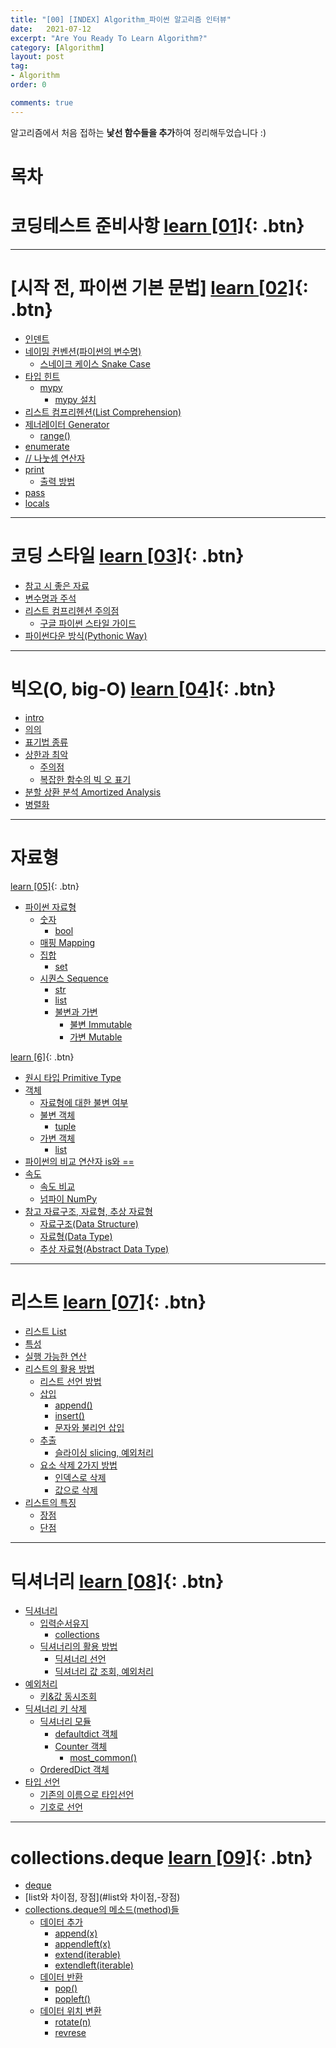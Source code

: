 ```yaml
---
title: "[00] [INDEX] Algorithm_파이썬 알고리즘 인터뷰"
date:   2021-07-12
excerpt: "Are You Ready To Learn Algorithm?"
category: [Algorithm]
layout: post
tag:
- Algorithm
order: 0

comments: true
---
```


알고리즘에서 처음 접하는 **낯선 함수들을 추가**하여 정리해두었습니다 :)




# 목차

# 코딩테스트 준비사항 [learn [01]](https://yerimoh.github.io//CT1/){: .btn}


---


# [시작 전, 파이썬 기본 문법]  [learn [02]](https://yerimoh.github.io//Algo2/){: .btn}
  * [인덴트](#인덴트)
  * [네이밍 컨벤션(파이썬의 변수명)](#네이밍-컨벤션(파이썬의-변수명))
    + [스네이크 케이스 Snake Case](#스네이크-케이스-snake-case)
  * [타입 힌트](#타입-힌트)
    + [mypy](#mypy)
      - [mypy 설치](#mypy-설치)
  * [리스트 컴프리헨션(List Comprehension)](#리스트-컴프리헨션(List-Comprehension))
  * [제너레이터 Generator](#제너레이터-generator)
    + [range()](#range())
  * [enumerate](#enumerate)
  * [// 나눗셈 연산자](#//-나눗셈-연산자)
  * [print](#print)
    + [출력 방법](#출력-방법)
  * [pass](#pass)
  * [locals](#locals)

-----

# 코딩 스타일 [learn [03]](https://yerimoh.github.io//Algo3/){: .btn}

- [참고 시 좋은 자료](#참고-시-좋은-자료)
- [변수명과 주석](#변수명과-주석)
- [리스트 컴프리헨션 주의점](#리스트-컴프리헨션-주의점)
  * [구글 파이썬 스타일 가이드](#구글-파이썬-스타일-가이드)
- [파이썬다운 방식(Pythonic Way)](#파이썬다운-방식(Pythonic-Way))


---


# 빅오(O, big-O)   [learn [04]](https://yerimoh.github.io//Algo4/){: .btn}

- [intro](#intro)
- [의의](#의의)
- [표기법 종류](#표기법-종류)
- [상한과 최악](#상한과-최악)
  * [주의점](#주의점)
  * [복잡한 함수의 빅 오 표기](#복잡한-함수의-빅-오-표기)
- [분할 상환 분석 Amortized Analysis](#분할-상환-분석-amortized-analysis)
- [병렬화](#병렬화)

---

# 자료형  

[learn [05]](https://yerimoh.github.io//Algo5/){: .btn}

- [파이썬 자료형](#파이썬-자료형)
  * [숫자](#숫자)
    + [bool](#bool)
  * [매핑 Mapping](#매핑-mapping)
  * [집합](#집합)
    + [set](#set)
  * [시퀀스 Sequence](#시퀀스-sequence)
    + [str](#str)
    + [list](#list)
    + [불변과 가변](#불변과-가변)
      - [불변 Immutable](#불변-immutable)
      - [가변 Mutable](#가변-mutable)


[learn [6]](https://yerimoh.github.io//Algo6/){: .btn}

- [원시 타입 Primitive Type](#원시-타입-primitive-type)
- [객체](#객체)
  * [자료형에 대한 불변 여부](#자료형-대한-불변-여부)
  * [불변 객체](#불변-객체)
    + [tuple](#tuple)
  * [가변 객체](#가변-객체)
    + [list](#list-1)
- [파이썬의 비교 연산자 is와 ==](#파이썬의-비교-연산자-is와-==)
- [속도](#속도)
  * [속도 비교](#속도-비교)
  * [넘파이 NumPy](#넘파이-numpy)
- [참고 자료구조, 자료형, 추상 자료형](#참고-자료구조,-자료형,-추상-자료형)
  * [자료구조(Data Structure)](#자료구조(data-structure))
  * [자료형(Data Type)](#자료형(data-type))
  * [추상 자료형(Abstract Data Type)](#추상-자료형(abstract-data-type))


---

# 리스트    [learn [07]](https://yerimoh.github.io//Algo7/){: .btn}
- [리스트 List](#리스트-list)
- [특성](#특성)
- [실행 가능한 연산](#실행-가능한-연산)
- [리스트의 활용 방법](#리스트의-활용-방법)
  * [리스트 선언 방법](#리스트-선언-방법)
  * [삽입](#삽입)
    + [append()](#append())
    + [insert()](#insert())
    + [문자와 불리언 삽입](#문자와-불리언-삽입)
  * [추출](#추출)
    + [슬라이싱 slicing, 예외처리](#슬라이싱-slicing,-예외처리)
  * [요소 삭제 2가지 방법](#요소-삭제-2가지-방법)
    + [인덱스로 삭제](#인덱스로-삭제)
    + [값으로 삭제](#값으로-삭제)
- [리스트의 특징](#리스트의-특징)
  * [장점](#장점)
  * [단점](#단점)

----
 
# 딕셔너리     [learn [08]](https://yerimoh.github.io//Algo8/){: .btn}
- [딕셔너리](#딕셔너리)
  * [입력순서유지](#입력순서유지)
    + [collections](#collections)
  * [딕셔너리의 활용 방법](#딕셔너리의-활용-방법)
    + [딕셔너리 선언](#딕셔너리-선언)
    + [딕셔너리 값 조회, 예외처리](#딕셔너리-값-조회,-예외처리)
- [예외처리](#예외처리)
  * [키&값 동시조회](#키&값-동시조회)
- [딕셔너리 키 삭제](#딕셔너리-키-삭제)
  * [딕셔너리 모듈](#딕셔너리-모듈)
    + [defaultdict 객체](#defaultdict-객체)
    + [Counter 객체](#counter-객체)
      - [most_common()](#most-common--)
  * [OrderedDict 객체](#ordereddict-객체)
- [타입 선언](#타입-선언)
  * [기존의 이름으로 타입선언](#기존의-이름으로-타입선언)
  * [기호로 선언](#기호로-선언)

----
# collections.deque  [learn [09]](https://yerimoh.github.io//Algo9/){: .btn}
- [deque](#deque)
- [list와 차이점, 장점](#list와 차이점,-장점)
- [collections.deque의 메소드(method)들](#collectionsdeque의-메소드-method-들)
   * [데이터 추가](#데이터-추가)
     + [append(x)](#append-x-)
     + [appendleft(x)](#appendleft-x-)
     + [extend(iterable)](#extend-iterable-)
     + [extendleft(iterable)](#extendleft-iterable-)
   * [데이터 반환](#데이터-반환)
     + [pop()](#pop--)
     + [popleft()](#popleft--)
   * [데이터 위치 변환](#데이터-위치-변환)
     + [rotate(n)](#rotate-n-)
     + [revrese](#revrese)
